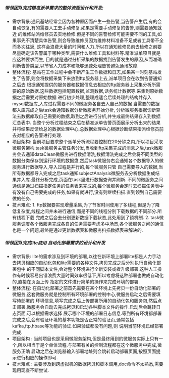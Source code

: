 ##### 带领团队完成精准派单需求的整体流程设计和开发:
* 需求背景:通讯基站经常会因为各种原因而产生一些告警,当告警产生后,有的会自动恢复,有的需要人工去手动修复.如果是需要手动修复的告警,则需要通知就近
的维修站派维修员去实地检修.但是不同的告警检修可能需要不同的工具,如果事先不清楚具体告警,则会导致维修员因为维修材料准备不足或者工具带不全而多次往返,
这样会浪费大量的时间和人力.所以在通知维修员前去检修之前要尽量确定该告警属于哪种类型,需要什么维修工具和材料等.精准派单项目就是应这种要求而生,
目的就是通过分析采集的数据找到告警发生的原因,从而准确判断告警类型,以节省人力成本和能够迅速处理告警避免通讯故障.
* 整体流程: 基站在工作过程中会不断产生工作数据和日志,如果某一时刻基站发生了告警,则会将数据采集下来放到ftp服务器上去,派单项目会在收到告警通知之后去
根据通知提供的服务器和数据信息去相应的ftp服务器上采集分析所需要的原始数据.这些数据包括配置数据,监测数据,话务统计数据等.采集到原始数据之后需要对原始数据
进行初步处理,整理成适合后续处理的结构并存入mysql数据库,入库过程需要不同的微服务各自去入自己的数据 当需要的数据都入库完成之后task会通知数据分析微服务开始分析, 分析微服务根据诊断算法去数据库取自己需要的数据,取到之后进行分析,并生成最终结果存入到数据汇总表中. 当整个分析过程结束之后在精准派单告警页面展示分析出来的结果并将结果反馈给总的数据处理中心,总数据处理中心根据诊断结果指派维修员前去对相应的告警进行处理.
* 项目架构: 当前项目要求整个派单分析流程要控制在20分钟之内,所以项目采取微服务架构.task微服务主管任务分发,当收到ftp采集完成的消息之后,task微服务会去通知dataClean微服务进行数据清洗,数据清洗完成之后会将不同类型的数据分类保存到运行环境的数据盘,然后task微服务右会通知各个数据导入的微服务进行数据导入,导入过程是并行的,每个微服务只管 自己需要导入的数据,当所有数据都导入完成之后task通知subjectAnalysis微服务去分析数据生成结果并入库.最终分析完成,页面在task里进行数据查询并刷新. 不同的微服务之间通信是通过扫描指定任务的任务表来完成的,每个微服务会定时去扫描任务表中有没有自己需要完成的任务,如果有就进行,没有则继续扫描.直到领到自己需要做的任务.
* 技术难点: 1. ftp数据要实现增量采集,为了节省时间使用了多线程,但是为了降低复杂度,线程之间并未进行通信,而是不同的线程分别下载数据的不同部分.所有线程下载
完成之后会去分别更新数据下载状态,此处用到了锁机制.  2. task微服务调度各个微服务完成各自的任务需要考虑多中场景,各个微服务之间的通信也是一个问题,最终是通过更新数据表和微服务扫描数据表来解决的.  
##### 带领团队完成lite商用 自动化部署需求的设计和开发
* 需求背景: lite的需求涉及到环境的部署,以往在新环境上部署lite都是人力手动去拷贝相应的自动化包和lite需要的各种文件,拷贝完成之后分别执行自动化部署包中
的不同脚本文件,会对整个环境进行全新安装或者升级部署.这种人工操作有时候容易出错浪费大量时间效率很低下,所以考虑将这种部署也做成自动化的,直接在页面上传
指定的文件进行简单的操作来完成环境的部署.
* 整体流程: 在自动化部署之前首先需要在某个环境上先拷贝一份自动化部署的微服务,这套微服务就是控制所有环境部署的控制中心,微服务启动之后需要填写待部署的
环境信息,填写完成之后上传部署所用的自动化包和服务包,然后点击部署,微服务会自动去完成拷贝和启动各种脚本文件的操作.启动后会跳转日志页面,可以根据需求选择
展示哪个环境的部署日志信息.等到所有环境都部署完成之后,会有验证环境的基本功能是否正常的验证页,通常包括kafka,ftp,hbase等功能的验证.如果验证都没有问题,则
说明当前环境已经部署完成.
* 项目架构 : 当前项目也是采用微服务架构,但是最终用到的微服务实际上只有一个,所以相当于是个单体流程.与部署有关的控制流程都在这个微服务中完成,微服务正确
启动之后在浏览器输入部署地址则会跳转启动部署页面,按照页面提示进行相应的操作即可.
* 技术难点 : 主要涉及到跨虚拟机的数据拷贝和脚本调用,doc命令不太熟悉,需要现用现查不断尝试. 
